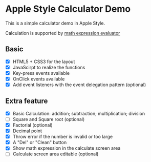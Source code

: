 # Apple Style Calculator Demo

This is a simple calculator demo in Apple Style.

Calculation is supported by [math expression evaluator](https://github.com/bugwheels94/math-expression-evaluator)

## Basic

-   [x] HTML5 + CSS3 for the layout
-   [x] JavaScirpt to realize the functions
-   [x] Key-press events available
-   [x] OnClick events available
-   [x] Add event listeners with the event delegation pattern (optional)

## Extra feature

-   [x] Basic Calculation: addition; subtraction; multiplication; division
-   [ ] Square and Square root (optional)
-   [x] Factorial (optional)
-   [x] Decimal point
-   [x] Throw error if the number is invalid or too large
-   [x] A "Del" or "Clean" button
-   [x] Show math expression in the calculate screen area
-   [ ] Calculate screen area editable (optional)
